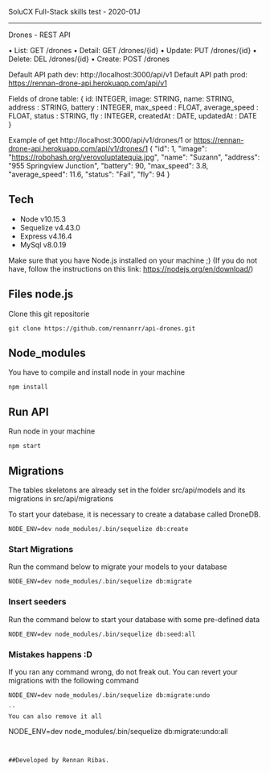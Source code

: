 SoluCX Full-Stack skills test - 2020-01J
_________________________________________
Drones - REST API

• List:   GET   /drones
• Detail: GET   /drones/{id}
• Update: PUT   /drones/{id}
• Delete: DEL   /drones/{id}
• Create: POST  /drones

Default API path dev: http://localhost:3000/api/v1
Default API path prod: https://rennan-drone-api.herokuapp.com/api/v1

Fields of drone table:
{
  id: INTEGER,
  image: STRING,
  name: STRING,
  address : STRING,
  battery : INTEGER,
  max_speed : FLOAT,
  average_speed : FLOAT,
  status : STRING,
  fly : INTEGER,
  createdAt : DATE,
  updatedAt : DATE  
}

Example of get http://localhost:3000/api/v1/drones/1 or https://rennan-drone-api.herokuapp.com/api/v1/drones/1
{
  "id": 1,
  "image": "https://robohash.org/verovoluptatequia.jpg", 
  "name": "Suzann",
  "address": "955 Springview Junction",
  "battery": 90,
  "max_speed": 3.8, 
  "average_speed": 11.6, 
  "status": "Fail", 
  "fly": 94
}


## Tech
- Node v10.15.3
- Sequelize v4.43.0
- Express v4.16.4
- MySql v8.0.19


Make sure that you have Node.js installed on your machine ;)
(If you do not have, follow the instructions on this link: https://nodejs.org/en/download/)

## Files node.js
Clone this git repositorie 
```
git clone https://github.com/rennanrr/api-drones.git
```

## Node_modules
You have to compile and install node in your machine
```
npm install 
```

## Run API
Run node in your machine
```
npm start
```

## Migrations
The tables skeletons are already set in the folder src/api/models and its migrations in src/api/migrations

To start your datebase, it is necessary to create a database called DroneDB.
```
NODE_ENV=dev node_modules/.bin/sequelize db:create
```

### Start Migrations
Run the command below to migrate your models to your database
```
NODE_ENV=dev node_modules/.bin/sequelize db:migrate
```

### Insert seeders
Run the command below to start your database with some pre-defined data
```
NODE_ENV=dev node_modules/.bin/sequelize db:seed:all
```

### Mistakes happens :D
If you ran any command wrong, do not freak out. You can revert your migrations with the following command
```
NODE_ENV=dev node_modules/.bin/sequelize db:migrate:undo

``
You can also remove it all
```
NODE_ENV=dev node_modules/.bin/sequelize db:migrate:undo:all
```


##Developed by Rennan Ribas.

